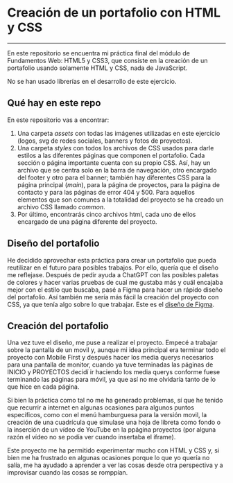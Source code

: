 # Creación de un portafolio con HTML y CSS
-------------------------------------------

En este repositorio se encuentra mi práctica final del módulo de Fundamentos Web: HTML5 y CSS3, que consiste en la creación de un portafolio usando solamente HTML y CSS, nada de JavaScript.

No se han usado librerías en el desarrollo de este ejercicio.

## Qué hay en este repo
En este repositorio vas a encontrar:

1. Una carpeta *assets* con todas las imágenes utilizadas en este ejercicio (logos, svg de redes sociales, banners y fotos de proyectos).
2. Una carpeta *styles* con todos los archivos de CSS usados para darle estilos a las diferentes páginas que componen el portafolio. 
   Cada sección o página importante cuenta con su propio CSS. Así, hay un archivo que se centra solo en la barra de navegación, otro encargado del footer y otro para el banner; también hay diferentes CSS para la página principal (*main*), para la página de proyectos, para la página de contacto y para las páginas de error 404 y 500. Para aquellos elementos que son comunes a la totalidad del proyecto se ha creado un archivo CSS llamado *common*.
3. Por último, encontrarás cinco archivos html, cada uno de ellos encargado de una página diferente del proyecto.

## Diseño del portafolio
He decidido aprovechar esta práctica para crear un portafolio que pueda reutilizar en el futuro para posibles trabajos. Por ello, quería que el diseño me reflejase. Después de pedir ayuda a ChatGPT con las posibles paletas de colores y hacer varias pruebas de cual me gustaba más y cuál encajaba mejor con el estilo que buscaba, pasé a Figma para hacer un rápido diseño del portafolio. Así también me sería más fácil la creación del proyecto con CSS, ya que tenía algo sobre lo que trabajar. Este es el [diseño de Figma](https://www.figma.com/design/LqEctktkkYWX3LVsFhJfl5/Practica-HTML-CSS?node-id=0-1&t=aqPhYTpL8u58uLnK-1).

## Creación del portafolio
Una vez tuve el diseño, me puse a realizar el proyecto. Empecé a trabajar sobre la pantalla de un movil y, aunque mi idea principal era terminar todo el proyecto con Mobile First y después hacer los media querys necesarios para una pantalla de monitor, cuando ya tuve terminadas las páginas de INICIO y PROYECTOS decidí ir haciendo los media querys conforme fuese terminando las páginas para móvil, ya que así no me olvidaría tanto de lo que hice en cada página.

Si bien la práctica como tal no me ha generado problemas, sí que he tenido que recurrir a internet en algunas ocasiones para algunos puntos específicos, como con el menú hamburguesa para la versión movil, la creación de una cuadrícula que simulase una hoja de libreta como fondo o la inserción de un vídeo de YouTube en la ppágina proyectos (por alguna razón el vídeo no se podía ver cuando insertaba el iframe).

Este proyecto me ha permitido experimentar mucho con HTML y CSS y, si bien me ha frustrado en algunas ocasiones porque lo que yo quería no salía, me ha ayudado a aprender a ver las cosas desde otra perspectiva y a improvisar cuando las cosas se romppían. 

